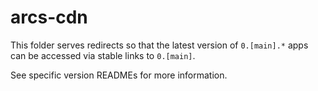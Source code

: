 # arcs-cdn

This folder serves redirects so that the latest version of `0.[main].*` apps can be accessed via stable links to `0.[main]`.

See specific version READMEs for more information.